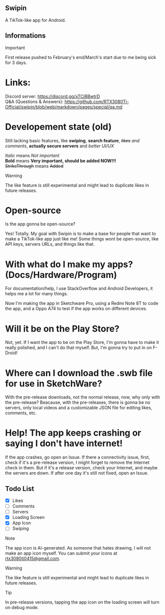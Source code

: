 ## Swipin
A TikTok-like app for Android.

## Informations
> [!IMPORTANT]
> First release pushed to February's end/March's start due to me being sick for 3 days.

# Links:
<!-- Looks kinda ugly but whatever -->
Discord server: https://discord.gg/xTCjBBwtrD \
Q&A  \(Questions & Answers): https://github.com/RTX3080Ti-Official/swipin/blob/web/markdown/pages/special/qa.md 

# Developement state (old)
Still lacking basic features, like **swiping**, **search feature**, *~~likes~~ and comments*, **actually secure servers** and *better UI/UX*

*Italic* means *Not important*\
**Bold** means **Very important, should be added NOW!!!**\
~~StrikeThrough~~ means ~~Added~~

> [!WARNING]  
> The like feature is still experimental and might lead to duplicate likes in future releases.

# Open-source

Is the app gonna be open-source?

Yes! Totally. My goal with Swipin is to make a base for people that want to make a TikTok-like app just like me!
Some things wont be open-source, like API keys, servers URLs, and things like that.

# With what do I make my apps? (Docs/Hardware/Program)

For documentation/help, I use StackOverflow and Android Developers, it helps me a lot for many things.

Now I'm making the app in Sketchware Pro, using a Redmi Note 8T to code the app, and a Oppo A74 to test if the app works on different devices.

# Will it be on the Play Store?

Not, yet. If I want the app to be on the Play Store, I'm gonna have to make it really polished, and I can't do that myself. But, I'm gonna try to put in on F-Droid!

# Where can I download the .swb file for use in SketchWare?

With the pre-release downloads, not the normal release, now, why only with the pre-release?
Beacause, with the pre-releases, there is gonna be no servers, only local videos and a customizable JSON file for editing likes, comments, etc.

# Help! The app keeps crashing or saying I don't have internet!

If the app crashes, go open an Issue.
If there a connectivity issue, first, check if it's a pre-release version, I might forget to remove the Internet check in them. But if it's a release version, check your Internet, and maybe the servers are down. If after one day it's still not fixed, open an Issue.


## Todo List
- [X] Likes
- [ ] Comments
- [ ] Servers
- [X] Loading Screen
- [X] App Icon
- [ ] Swiping

> [!NOTE]
> The app icon is AI-generated. As someone that hates drawing, I will not make an app icon myself. You can submit your icons at rtx3080ti0415@gmail.com.

> [!WARNING]  
> The like feature is still experimental and might lead to duplicate likes in future releases.

> [!TIP]
> In pre-release versions, tapping the app icon on the loading screen will turn on debug mode.
